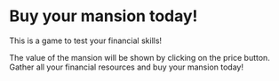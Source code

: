 # Buy your mansion today!

This is a game to test your financial skills!

The value of the mansion will be shown by clicking on the price button. 
Gather all your financial resources and buy your mansion today!